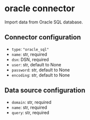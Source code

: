# oracle connector

Import data from Oracle SQL database.

## Connector configuration

* `type`: `"oracle_sql"`
* `name`: str, required
* `dsn`: DSN, required
* `user`: str, default to None
* `password`: str, default to None
* `encoding`: str, default to None


## Data source configuration

* `domain`: str, required
* `name`: str, required
* `query`: str, required
